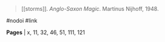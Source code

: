 > [[storms]]. *Anglo-Saxon Magic*. Martinus Nijhoff, 1948.

#nodoi #link 

**Pages** | x, 11, 32, 46, 51, 111, 121